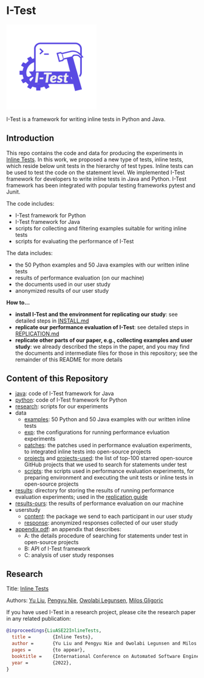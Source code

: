 # I-Test

<img src="I-Test-logos.png" alt="Ekstazi" width="238" height="224"> 

I-Test is a framework for writing inline tests in Python and Java.
## Introduction

This repo contains the code and data for producing the experiments in
[Inline Tests][paper-url].  In this work, we proposed a new type of
tests, inline tests, which reside below unit tests in the hierarchy of
test types.  Inline tests can be used to test the code on the
statement level. We implemented I-Test framework for developers to
write inline tests in Java and Python. I-Test framework has been
integrated with popular testing frameworks pytest and Junit. 

The code includes:
* I-Test framework for Python
* I-Test framework for Java
* scripts for collecting and filtering examples suitable for writing inline tests
* scripts for evaluating the performance of I-Test

The data includes:
* the 50 Python examples and 50 Java examples with our written inline tests
* results of performance evaluation (on our machine)
* the documents used in our user study
* anonymized results of our user study


**How to...**
* **install I-Test and the environment for replicating our study**: see detailed steps in [INSTALL.md](/INSTALL.md)
* **replicate our performance evaluation of I-Test**: see detailed steps in [REPLICATION.md](/REPLICATION.md)
* **replicate other parts of our paper, e.g., collecting examples and user study**: we already described the steps in the paper, and you may find the documents and intermediate files for those in this repository; see the remainder of this README for more details

## Content of this Repository

- [java](/java): code of I-Test framework for Java
- [python](/python): code of I-Test framework for Python
- [research](/research): scripts for our experiments
- data
  - [examples](/data/examples): 50 Python and 50 Java examples with our written inline tests
  - [exp](/data/exp): the configurations for running performance evluation experiments
  - [patches](/data/patches): the patches used in performance evaluation experiments, to integrated inline tests into open-source projects
  - [projects](/data/projects) and [projects-used](/data/projects-used): the list of top-100 starred open-source GitHub projects that we used to search for statements under test
  - [scripts](/data/scripts): the scripts used in performance evaluation experiments, for preparing environment and executing the unit tests or inline tests in open-source projects
- [results](/results): directory for storing the results of running performance evaluation experiments; used in the [replication guide](/REPLICATION.md)
- [results-ours](/results-ours): the results of performance evaluation on our machine
- userstudy
  - [content](/userstudy/content): the package we send to each participant in our user study
  - [response](/userstudy/response): anonymized responses collected of our user study
- [appendix.pdf](/appendix.pdf): an appendix that describes:
  - A: the details procedure of searching for statements under test in open-source projects
  - B: API of I-Test framework
  - C: analysis of user study responses


[paper-url]: /README.md

## Research

Title: [Inline Tests][paper-url]

Authors: [Yu Liu](https://sweetstreet.github.io/), [Pengyu Nie](https://pengyunie.github.io/), [Owolabi Legunsen](https://mir.cs.illinois.edu/legunsen/), [Milos Gligoric](http://users.ece.utexas.edu/~gligoric/)

If you have used I-Test in a research project, please cite the research paper in any related publication:

```bibtex
@inproceedings{LiuASE22InlineTests,
  title =        {Inline Tests},
  author =       {Yu Liu and Pengyu Nie and Owolabi Legunsen and Milos Gligoric},
  pages =        {to appear},
  booktitle =    {International Conference on Automated Software Engineering},
  year =         {2022},
}
```
